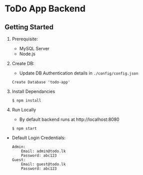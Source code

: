 # ToDo App Backend

## Getting Started

1. Prerequisite:

   - MySQL Server
   - Node.js

2. Create DB:

   - Update DB Authentication details in `./config/config.json`

   ```
   Create Database 'todo-app'
   ```

3. Install Dependancies

   ```
   $ npm install
   ```

4. Run Locally

   - By default backend runs at http://localhost:8080

   ```
   $ npm start
   ```

- Default Login Credentials:

  ```
  Admin:
      Email: admin@todo.lk
      Password: abc123
  Guest:
      Email: guest@todo.lk
      Password: abc123
  ```
